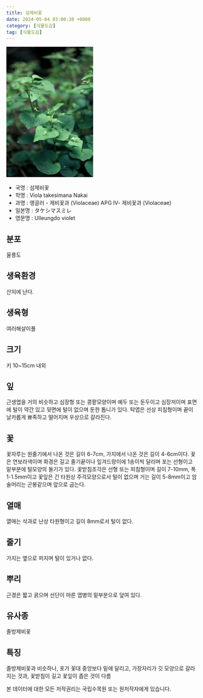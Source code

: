 ```yaml
---
title: 섬제비꽃
date: 2024-05-04 03:00:38 +0800
category: [식물도감]
tag: [식물도감]
---
```




![섬제비꽃](/assets/img/fileUpload/plants/basic/Violaceae/Viola/13702/1_th2.JPG)
- 국명 : 섬제비꽃
- 학명 : Viola takesimana Nakai
- 과명 : 앵글러 - 제비꽃과 (Violaceae) APG Ⅳ- 제비꽃과 (Violaceae)
- 일본명 : タケシマスミレ
- 영문명 : Ulleungdo violet


## 분포
울릉도
## 생육환경
산지에 난다.
## 생육형
여러해살이풀 
## 크기
키 10~15cm 내외
## 잎
근생엽을 거의 비슷하고 심장형 또는 콩팥모양이며 예두 또는 둔두이고 심장저이며 표면에 털이 약간 있고 뒷면에 털이 없으며 둔한 톱니가 있다. 탁엽은 선상 피침형이며 끝이 날카롭게 뾰족하고 떨어지며 우상으로 갈라진다.
## 꽃
꽃자루는 원줄기에서 나온 것은 길이 6-7cm, 가지에서 나온 것은 길이 4-6cm이다. 꽃은 연보라색이며 화경은 길고 줄기끝이나 잎겨드랑이에 1송이씩 달리며 포는 선형이고 밑부분에 털모양의 돌기가 있다. 꽃받침조각은 선형 또는 피침형이며 길이 7-10mm, 폭 1-1.5mm이고 꽃잎은 긴 타원상 주걱모양으로서 털이 없으며 거는 길이 5-8mm이고 암술머리는 곤봉같으며 앞으로 굽는다.
## 열매
열매는 삭과로 난상 타원형이고 길이 8mm로서 털이 없다.
## 줄기
가지는 옆으로 퍼지며 털이 있거나 없다.
## 뿌리
근경은 짧고 굵으며 선단이 마른 엽병의 밑부분으로 덮여 있다.
## 유사종
졸방제비꽃
## 특징
졸방제비꽃과 비슷하나, 포가 꽃대 중앙보다 밑에 달리고, 가장자리가 깃 모양으로 갈라지는 것과, 꽃받침이 길고 꽃잎이 좁은 것이 다름






본 데이터에 대한 모든 저작권리는 국립수목원 또는 원저작자에게 있습니다.
